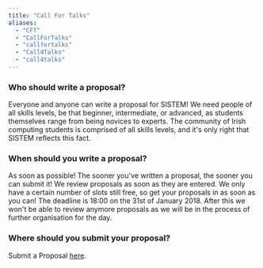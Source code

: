 ```yaml
---
title: "Call For Talks"
aliases:
  - "CFT"
  - "CallForTalks"
  - "callfortalks"
  - "Call4Talks"
  - "call4talks"
---
```


### Who should write a proposal?

Everyone and anyone can write a proposal for SISTEM! We need people of all
skills levels, be that beginner, intermediate, or advanced, as students
themselves range from being novices to experts. The community of Irish computing
students is comprised of all skills levels, and it's only right that SISTEM
reflects this fact.

### When should you write a proposal?

As soon as possible! The sooner you've written a proposal, the sooner you can
submit it! We review proposals as soon as they are entered. We only have a
certain number of slots still free, so get your proposals in as soon as you can!
The deadline is 18:00 on the 31st of January 2018. After this we won't be able
to review anymore proposals as we will be in the process of further organisation
for the day.

### Where should you submit your proposal?

Submit a Proposal [here](./submission).
